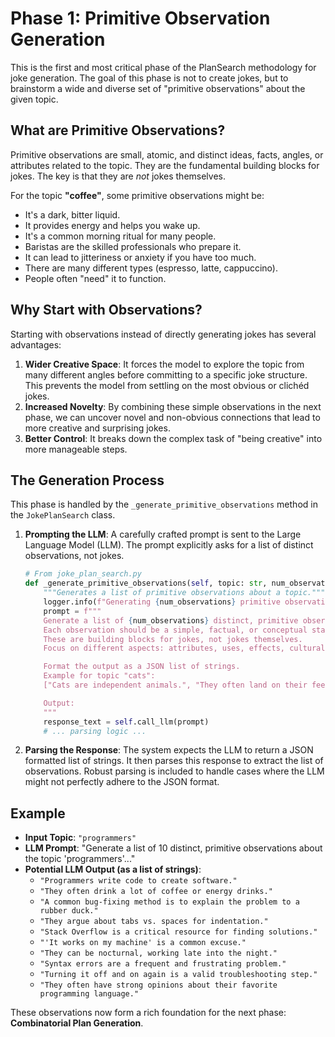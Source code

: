 # Phase 1: Primitive Observation Generation

This is the first and most critical phase of the PlanSearch methodology for joke generation. The goal of this phase is not to create jokes, but to brainstorm a wide and diverse set of "primitive observations" about the given topic.

## What are Primitive Observations?

Primitive observations are small, atomic, and distinct ideas, facts, angles, or attributes related to the topic. They are the fundamental building blocks for jokes. The key is that they are *not* jokes themselves.

For the topic **"coffee"**, some primitive observations might be:
- It's a dark, bitter liquid.
- It provides energy and helps you wake up.
- It's a common morning ritual for many people.
- Baristas are the skilled professionals who prepare it.
- It can lead to jitteriness or anxiety if you have too much.
- There are many different types (espresso, latte, cappuccino).
- People often "need" it to function.

## Why Start with Observations?

Starting with observations instead of directly generating jokes has several advantages:

1.  **Wider Creative Space**: It forces the model to explore the topic from many different angles before committing to a specific joke structure. This prevents the model from settling on the most obvious or clichéd jokes.
2.  **Increased Novelty**: By combining these simple observations in the next phase, we can uncover novel and non-obvious connections that lead to more creative and surprising jokes.
3.  **Better Control**: It breaks down the complex task of "being creative" into more manageable steps.

## The Generation Process

This phase is handled by the `_generate_primitive_observations` method in the `JokePlanSearch` class.

1.  **Prompting the LLM**: A carefully crafted prompt is sent to the Large Language Model (LLM). The prompt explicitly asks for a list of distinct observations, not jokes.

    ```python
    # From joke_plan_search.py
    def _generate_primitive_observations(self, topic: str, num_observations: int = 10) -> List[str]:
        """Generates a list of primitive observations about a topic."""
        logger.info(f"Generating {num_observations} primitive observations for topic: {topic}")
        prompt = f"""
        Generate a list of {num_observations} distinct, primitive observations about the topic "{topic}".
        Each observation should be a simple, factual, or conceptual statement about the topic.
        These are building blocks for jokes, not jokes themselves.
        Focus on different aspects: attributes, uses, effects, cultural context, etc.

        Format the output as a JSON list of strings.
        Example for topic "cats":
        ["Cats are independent animals.", "They often land on their feet.", "They purr when they are content.", "They were worshipped in ancient Egypt."]

        Output:
        """
        response_text = self.call_llm(prompt)
        # ... parsing logic ...
    ```

2.  **Parsing the Response**: The system expects the LLM to return a JSON formatted list of strings. It then parses this response to extract the list of observations. Robust parsing is included to handle cases where the LLM might not perfectly adhere to the JSON format.

## Example

-   **Input Topic**: `"programmers"`
-   **LLM Prompt**: "Generate a list of 10 distinct, primitive observations about the topic 'programmers'..."
-   **Potential LLM Output (as a list of strings)**:
    -   `"Programmers write code to create software."`
    -   `"They often drink a lot of coffee or energy drinks."`
    -   `"A common bug-fixing method is to explain the problem to a rubber duck."`
    -   `"They argue about tabs vs. spaces for indentation."`
    -   `"Stack Overflow is a critical resource for finding solutions."`
    -   `"'It works on my machine' is a common excuse."`
    -   `"They can be nocturnal, working late into the night."`
    -   `"Syntax errors are a frequent and frustrating problem."`
    -   `"Turning it off and on again is a valid troubleshooting step."`
    -   `"They often have strong opinions about their favorite programming language."`

These observations now form a rich foundation for the next phase: **Combinatorial Plan Generation**. 